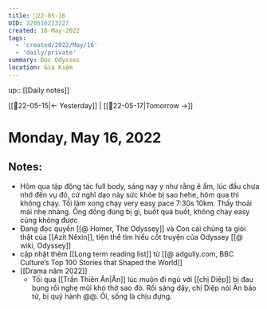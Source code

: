 ```yaml
---
title: 📝22-05-16
UID: 220516223227
created: 16-May-2022
tags:
  - 'created/2022/May/16'
  - 'daily/private'
summary: Đọc Odysses
location: Gia Kiệm
---
```

up:: [[Daily notes]]

[[📝22-05-15|<- Yesterday]] | [[📝22-05-17|Tomorrow ->]]
# Monday, May 16, 2022

## Notes:
- Hôm qua tập động tác full body, sáng nay y như rằng ê ẩm, lúc đầu chưa nhớ đến vụ đó, cứ nghĩ dạo này sức khỏe bị sao hehe, hôm qua thì không chạy. Tối làm xong chạy very easy pace 7:30s 10km. Thấy thoải mái nhẹ nhàng. Ống đồng đúng bị gì, buốt quá buốt, không chạy easy cũng không được
- Đang đọc quyển [[@ Homer, The Odyssey]] và Con cái chúng ta giỏi thật của [[Azit Nêxin]], tiện thể tìm hiểu cốt truyện của Odyssey [[@ wiki, Odyssey]]
- cập nhật thêm [[Long term reading list]] từ [[@ adgully.com, BBC Culture’s Top 100 Stories that Shaped the World]]
- [[Drama năm 2022]]
	- Tối qua [[Trần Thiên Ân|Ân]] lúc muộn đi ngủ với [[chị Diệp]] bị đau bụng rồi nghẹ mũi khó thở sao đó. Rồi sáng dậy, chị Diệp nói Ân báo tử, bị quỷ hành @@. Ôi, sống là chịu đựng.


